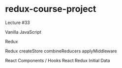 # redux-course-project
 
Lecture #33

Vanilla JavaScript

Redux

Redux 
createStore 
combineReducers applyMiddleware

React Components / Hooks  React Redux Initial Data
